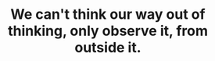 ---
title: We can't think our way out of thinking, only observe it, from outside it.
tags: buddhism nondual
sohotrightnow: true
---
